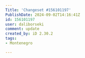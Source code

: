 ```yaml
---
Title: 'Changeset #156101197'
PublishDate: 2024-09-02T14:16:41Z
id: 156101197
user: daliborseki
comment: update
created_by: iD 2.30.2
tags:
- Montenegro

---
```

